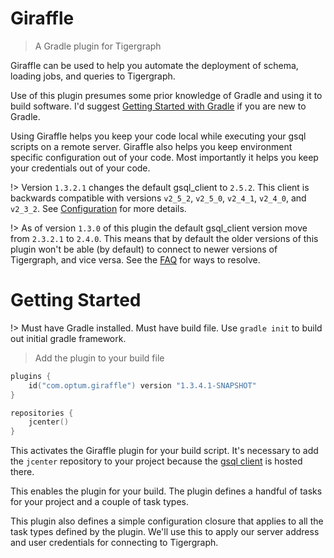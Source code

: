 # Giraffle

> A Gradle plugin for Tigergraph

Giraffle can be used to help you automate the deployment of schema, loading
jobs, and queries to Tigergraph.

Use of this plugin presumes some prior knowledge of Gradle and using it to
build software. I'd suggest [Getting Started with Gradle][1] if you are new to
Gradle.

Using Giraffle helps you keep your code local while executing your gsql scripts
on a remote server. Giraffle also helps you keep environment specific
configuration out of your code. Most importantly it helps you keep your
credentials out of your code.

!> Version `1.3.2.1` changes the default gsql\_client to `2.5.2`. This client
is backwards compatible with versions `v2_5_2`, `v2_5_0`, `v2_4_1`, `v2_4_0`,
and `v2_3_2`.  See [Configuration](configuration.md#gsqlclientversion) for more
details.

!> As of version `1.3.0` of this plugin the default gsql\_client version move
from `2.3.2.1` to `2.4.0`. This means that by default the older versions of
this plugin won't be able (by default) to connect to newer versions of
Tigergraph, and vice versa. See the
[FAQ](faq/faq.md#how-do-i-set-my-gsql-client-version) for ways to resolve.

# Getting Started
!> Must have Gradle installed. Must have build file. Use `gradle init` to build out initial gradle framework.

> Add the plugin to your build file

```kotlin
plugins {
    id("com.optum.giraffle") version "1.3.4.1-SNAPSHOT"
}

repositories {
    jcenter()
}
```

This activates the Giraffle plugin for your build script. It's necessary to add
the `jcenter` repository to your project because the [gsql
client](https://bintray.com/beta/#/tigergraphecosys/tgjars) is hosted there.

This enables the plugin for your build. The plugin defines a handful of tasks
for your project and a couple of task types.

This plugin also defines a simple configuration closure that applies to all the
task types defined by the plugin. We'll use this to apply our server address
and user credentials for connecting to Tigergraph.

[1]: https://docs.gradle.org/current/userguide/getting_started.html
